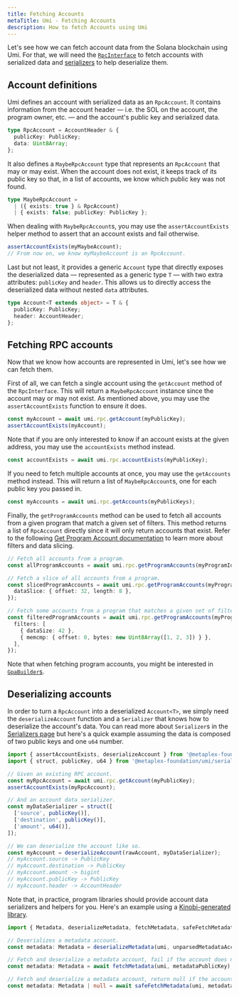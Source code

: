 ```yaml
---
title: Fetching Accounts
metaTitle: Umi - Fetching Accounts
description: How to fetch Accounts using Umi
---
```


Let's see how we can fetch account data from the Solana blockchain using Umi. For that, we will need the [`RpcInterface`](https://umi.typedoc.metaplex.com/interfaces/umi.RpcInterface.html) to fetch accounts with serialized data and [serializers](serializers) to help deserialize them.

## Account definitions

Umi defines an account with serialized data as an `RpcAccount`. It contains information from the account header — i.e. the SOL on the account, the program owner, etc. — and the account's public key and serialized data.

```ts
type RpcAccount = AccountHeader & {
  publicKey: PublicKey;
  data: Uint8Array;
};
```

It also defines a `MaybeRpcAccount` type that represents an `RpcAccount` that may or may exist. When the account does not exist, it keeps track of its public key so that, in a list of accounts, we know which public key was not found.

```ts
type MaybeRpcAccount =
  | ({ exists: true } & RpcAccount)
  | { exists: false; publicKey: PublicKey };
```

When dealing with `MaybeRpcAccount`s, you may use the `assertAccountExists` helper method to assert that an account exists and fail otherwise.

```ts
assertAccountExists(myMaybeAccount);
// From now on, we know myMaybeAccount is an RpcAccount.
```

Last but not least, it provides a generic `Account` type that directly exposes the deserialized data — represented as a generic type `T` — with two extra attributes: `publicKey` and `header`. This allows us to directly access the deserialized data without nested `data` attributes.

```ts
type Account<T extends object> = T & {
  publicKey: PublicKey;
  header: AccountHeader;
};
```

## Fetching RPC accounts

Now that we know how accounts are represented in Umi, let's see how we can fetch them.

First of all, we can fetch a single account using the `getAccount` method of the `RpcInterface`. This will return a `MaybeRpcAccount` instance since the account may or may not exist. As mentioned above, you may use the `assertAccountExists` function to ensure it does.

```ts
const myAccount = await umi.rpc.getAccount(myPublicKey);
assertAccountExists(myAccount);
```

Note that if you are only interested to know if an account exists at the given address, you may use the `accountExists` method instead.

```ts
const accountExists = await umi.rpc.accountExists(myPublicKey);
```

If you need to fetch multiple accounts at once, you may use the `getAccounts` method instead. This will return a list of `MaybeRpcAccount`s, one for each public key you passed in.

```ts
const myAccounts = await umi.rpc.getAccounts(myPublicKeys);
```

Finally, the `getProgramAccounts` method can be used to fetch all accounts from a given program that match a given set of filters. This method returns a list of `RpcAccount` directly since it will only return accounts that exist. Refer to the following [Get Program Account documentation](https://solanacookbook.com/guides/get-program-accounts.html) to learn more about filters and data slicing.

```ts
// Fetch all accounts from a program.
const allProgramAccounts = await umi.rpc.getProgramAccounts(myProgramId);

// Fetch a slice of all accounts from a program.
const slicedProgramAccounts = await umi.rpc.getProgramAccounts(myProgramId, {
  dataSlice: { offset: 32, length: 8 },
});

// Fetch some accounts from a program that matches a given set of filters.
const filteredProgramAccounts = await umi.rpc.getProgramAccounts(myProgramId, {
  filters: [
    { dataSize: 42 },
    { memcmp: { offset: 0, bytes: new Uint8Array([1, 2, 3]) } },
  ],
});
```

Note that when fetching program accounts, you might be interested in [`GpaBuilder`s](helpers#gpabuilders).

## Deserializing accounts

In order to turn a `RpcAccount` into a deserialized `Account<T>`, we simply need the `deserializeAccount` function and a `Serializer` that knows how to deserialize the account's data. You can read more about `Serializer`s in the [Serializers page](serializers) but here's a quick example assuming the data is composed of two public keys and one `u64` number.

```ts
import { assertAccountExists, deserializeAccount } from '@metaplex-foundation/umi';
import { struct, publicKey, u64 } from '@metaplex-foundation/umi/serializers';

// Given an existing RPC account.
const myRpcAccount = await umi.rpc.getAccount(myPublicKey);
assertAccountExists(myRpcAccount);

// And an account data serializer.
const myDataSerializer = struct([
  ['source', publicKey()],
  ['destination', publicKey()],
  ['amount', u64()],
]);

// We can deserialize the account like so.
const myAccount = deserializeAccount(rawAccount, myDataSerializer);
// myAccount.source -> PublicKey
// myAccount.destination -> PublicKey
// myAccount.amount -> bigint
// myAccount.publicKey -> PublicKey
// myAccount.header -> AccountHeader
```

Note that, in practice, program libraries should provide account data serializers and helpers for you. Here's an example using a [Kinobi-generated library](kinobi).

```ts
import { Metadata, deserializeMetadata, fetchMetadata, safeFetchMetadata } from '@metaplex-foundation/mpl-token-metadata';

// Deserializes a metadata account.
const metadata: Metadata = deserializeMetadata(umi, unparsedMetadataAccount);

// Fetch and deserialize a metadata account, fail if the account does not exist.
const metadata: Metadata = await fetchMetadata(umi, metadataPublicKey);

// Fetch and deserialize a metadata account, return null if the account does not exist.
const metadata: Metadata | null = await safeFetchMetadata(umi, metadataPublicKey);
```
